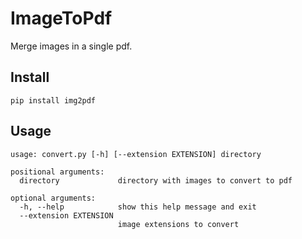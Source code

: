 # ImageToPdf
Merge images in a single pdf.

## Install

`pip install img2pdf`

## Usage

```
usage: convert.py [-h] [--extension EXTENSION] directory

positional arguments:
  directory             directory with images to convert to pdf

optional arguments:
  -h, --help            show this help message and exit
  --extension EXTENSION
                        image extensions to convert
```
